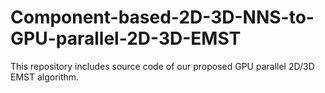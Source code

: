 # Component-based-2D-3D-NNS-to-GPU-parallel-2D-3D-EMST
This repository includes source code of our proposed GPU parallel 2D/3D EMST algorithm.
